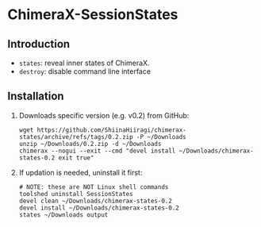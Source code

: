 # ChimeraX-SessionStates

## Introduction

- `states`: reveal inner states of ChimeraX.
- `destroy`: disable command line interface

## Installation

1. Downloads specific version (e.g. v0.2) from GitHub:

    ```shell
    wget https://github.com/ShiinaHiiragi/chimerax-states/archive/refs/tags/0.2.zip -P ~/Downloads
    unzip ~/Downloads/0.2.zip -d ~/Downloads
    chimerax --nogui --exit --cmd "devel install ~/Downloads/chimerax-states-0.2 exit true"
    ```

2. If updation is needed, uninstall it first:

    ```
    # NOTE: these are NOT Linux shell commands
    toolshed uninstall SessionStates
    devel clean ~/Downloads/chimerax-states-0.2
    devel install ~/Downloads/chimerax-states-0.2
    states ~/Downloads output
    ```
